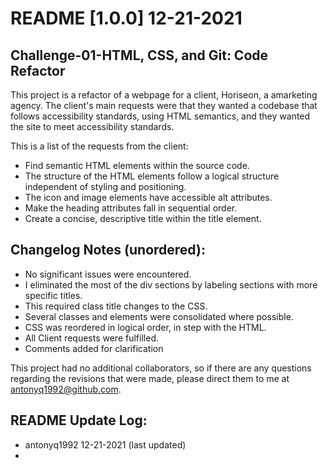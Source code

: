 # README [1.0.0] 12-21-2021
## Challenge-01-HTML, CSS, and Git: Code Refactor

This project is a refactor of a webpage for a client, Horiseon, a amarketing agency. The client's main requests were that they wanted a codebase that follows accessibility standards, using HTML semantics, and they wanted the site to meet accessibility standards.

This is a list of the requests from the client:

- Find semantic HTML elements within the source code.
- The structure of the HTML elements follow a logical structure independent of styling and positioning.
- The icon and image elements have accessible alt attributes.
- Make the heading attributes fall in sequential order.
- Create a concise, descriptive title within the title element.

## Changelog Notes (unordered):

- No significant issues were encountered.
- I eliminated the most of the div sections by labeling sections with more specific titles.
- This required class title changes to the CSS.
- Several classes and elements were consolidated where possible.
- CSS was reordered in logical order, in step with the HTML.
- All Client requests were fulfilled.
- Comments added for clarification

This project had no additional collaborators, so if there are any questions regarding the revisions that were made, please direct them to me at antonyq1992@github.com.

## README Update Log:

- antonyq1992 12-21-2021 (last updated)
-